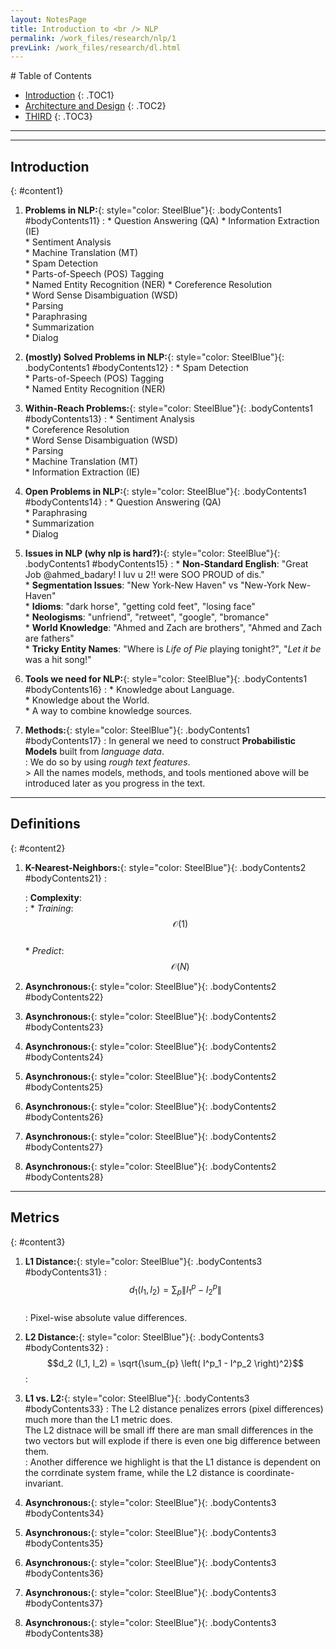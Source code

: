 ```yaml
---
layout: NotesPage
title: Introduction to <br /> NLP
permalink: /work_files/research/nlp/1
prevLink: /work_files/research/dl.html
---
```


<div markdown="1" class = "TOC">
# Table of Contents

  * [Introduction](#content1)
  {: .TOC1}
  * [Architecture and Design](#content2)
  {: .TOC2}
  * [THIRD](#content3)
  {: .TOC3}

</div>

***
***

## Introduction
{: #content1}

1. **Problems in NLP:**{: style="color: SteelBlue"}{: .bodyContents1 #bodyContents11} 
    :   * Question Answering (QA) 
        * Information Extraction (IE)    
        * Sentiment Analysis  
        * Machine Translation (MT)  
        * Spam Detection  
        * Parts-of-Speech (POS) Tagging  
        * Named Entity Recognition (NER)
        * Coreference Resolution  
        * Word Sense Disambiguation (WSD)  
        * Parsing  
        * Paraphrasing  
        * Summarization  
        * Dialog  

2. **(mostly) Solved Problems in NLP:**{: style="color: SteelBlue"}{: .bodyContents1 #bodyContents12} 
    :   * Spam Detection  
        * Parts-of-Speech (POS) Tagging  
        * Named Entity Recognition (NER)  


3. **Within-Reach Problems:**{: style="color: SteelBlue"}{: .bodyContents1 #bodyContents13} 
    :   * Sentiment Analysis  
        * Coreference Resolution    
        * Word Sense Disambiguation (WSD)  
        * Parsing  
        * Machine Translation (MT)  
        * Information Extraction (IE)    


4. **Open Problems in NLP:**{: style="color: SteelBlue"}{: .bodyContents1 #bodyContents14} 
    :   * Question Answering (QA)   
        * Paraphrasing  
        * Summarization  
        * Dialog  

5. **Issues in NLP (why nlp is hard?):**{: style="color: SteelBlue"}{: .bodyContents1 #bodyContents15} 
    :   * __Non-Standard English__: "Great Job @ahmed_badary! I luv u 2!! were SOO PROUD of dis."  
        * __Segmentation Issues__: "New York-New Haven" vs "New-York New-Haven"  
        * __Idioms__: "dark horse", "getting cold feet", "losing face"  
        * __Neologisms__: "unfriend", "retweet", "google", "bromance"  
        * __World Knowledge__: "Ahmed and Zach are brothers", "Ahmed and Zach are fathers"    
        * __Tricky Entity Names__: "Where is _Life of Pie_ playing tonight?", "_Let it be_ was a hit song!"  

6. **Tools we need for NLP:**{: style="color: SteelBlue"}{: .bodyContents1 #bodyContents16} 
    :   * Knowledge about Language.  
        * Knowledge about the World.   
        * A way to combine knowledge sources.  

7. **Methods:**{: style="color: SteelBlue"}{: .bodyContents1 #bodyContents17} 
    :   In general we need to construct __Probabilistic Models__ built from _language data_.    
    :   We do so by using _rough text features_.  
        > All the names models, methods, and tools mentioned above will be introduced later as you progress in the text.  


***

## Definitions
{: #content2}

1. **K-Nearest-Neighbors:**{: style="color: SteelBlue"}{: .bodyContents2 #bodyContents21} 
    :   

    :   __Complexity__:  
        :   * _Training_: $$\:\:\:\:\mathcal{O}(1)$$   
            * _Predict_: $$\:\:\:\:\mathcal{O}(N)$$ 

2. **Asynchronous:**{: style="color: SteelBlue"}{: .bodyContents2 #bodyContents22} 

3. **Asynchronous:**{: style="color: SteelBlue"}{: .bodyContents2 #bodyContents23} 

4. **Asynchronous:**{: style="color: SteelBlue"}{: .bodyContents2 #bodyContents24} 

5. **Asynchronous:**{: style="color: SteelBlue"}{: .bodyContents2 #bodyContents25} 

6. **Asynchronous:**{: style="color: SteelBlue"}{: .bodyContents2 #bodyContents26} 

7. **Asynchronous:**{: style="color: SteelBlue"}{: .bodyContents2 #bodyContents27} 

8. **Asynchronous:**{: style="color: SteelBlue"}{: .bodyContents2 #bodyContents28} 

***

## Metrics
{: #content3}

1. **L1 Distance:**{: style="color: SteelBlue"}{: .bodyContents3 #bodyContents31} 
    :   $$d_1(I_1, I_2) = \sum_p{\|I_1^p - I_2^p\|}$$  
    :   Pixel-wise absolute value differences.  

2. **L2 Distance:**{: style="color: SteelBlue"}{: .bodyContents3 #bodyContents32} 
    :   $$d_2 (I_1, I_2) = \sqrt{\sum_{p} \left( I^p_1 - I^p_2 \right)^2}$$
    :   

3. **L1 vs. L2:**{: style="color: SteelBlue"}{: .bodyContents3 #bodyContents33} 
    :   The L2 distance penalizes errors (pixel differences) much more than the L1 metric does.  
    The L2 distnace will be small iff there are man small differences in the two vectors but will explode if there is even one big difference between them.  
    :   Another difference we highlight is that the L1 distance is dependent on the corrdinate system frame, while the L2 distance is coordinate-invariant.

4. **Asynchronous:**{: style="color: SteelBlue"}{: .bodyContents3 #bodyContents34} 

5. **Asynchronous:**{: style="color: SteelBlue"}{: .bodyContents3 #bodyContents35} 

6. **Asynchronous:**{: style="color: SteelBlue"}{: .bodyContents3 #bodyContents36} 

7. **Asynchronous:**{: style="color: SteelBlue"}{: .bodyContents3 #bodyContents37} 

8. **Asynchronous:**{: style="color: SteelBlue"}{: .bodyContents3 #bodyContents38} 